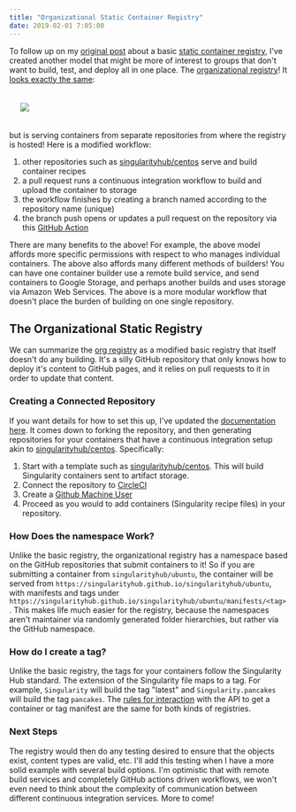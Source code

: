 ```yaml
---
title: "Organizational Static Container Registry"
date: 2019-02-01 7:05:00
---
```


To follow up on my <a href="https://vsoch.github.io/2019/static-registry/" target="_blank">original post</a> 
about a basic <a href="https://www.github.com/singularityhub/registry-" target="_blank">static container registry</a>,
I've created another model that might be more of interest to groups that don't want to build, test, and deploy
all in one place. The <a href="https://www.github.com/singularityhub/registry-org" target="_blank">organizational registry</a>!
It <a href="https://singularityhub.github.io/registry-org/" target="_blank">looks exactly the same</a>:


<div style="padding:20px">
<a href="https://vsoch.github.io/assets/images/posts/sregistry/org.png"><img src="https://vsoch.github.io/assets/images/posts/sregistry/org.png"></a>
</div>


 but is serving containers from separate repositories from where the registry is hosted! Here is a modified workflow:

<ol class="custom-counter">
<li>other repositories such as <a href="https://www.github.com/singularityhub/centos" target="_blank">singularityhub/centos</a> serve and build container recipes</li>
<li>a pull request runs a continuous integration workflow to build and upload the container to storage</li>
<li>the workflow finishes by creating a branch named according to the repository name (unique)</li>
<li>the branch push opens or updates a pull request on the repository via this <a href="https://www.github.com/vsoch/pull-request-action" target="_blank">GitHub Action</a></li>
</ol>

There are many benefits to the above! For example, the above model affords more specific permissions with respect to who
manages individual containers. The above also affords many different methods of builders! You can have
one container builder use a remote build service, and send containers to Google Storage, and perhaps
another builds and uses storage via Amazon Web Services. The above is a more modular workflow that 
doesn't place the burden of building on one single repository.

## The Organizational Static Registry

We can summarize the [org registry](https://www.github.com/singularityhub/registry-org) as a modified basic registry
that itself doesn't do any building. It's a silly GitHub repository that only
knows how to deploy it's content to GitHub pages, and it relies on pull requests to it in order to update that content.


### Creating a Connected Repository

If you want details for how to set this up, I've updated the [documentation here](https://github.com/singularityhub/registry/wiki/deploy-container-storage).
It comes down to forking the repository, and then generating repositories for your containers
that have a continuous integration setup akin to <a href="https://www.github.com/singularityhub/centos" target="_blank">singularityhub/centos</a>.
Specifically:

<ol class="custom-counter">
<li>Start with a template such as <a href="https://www.github.com/singularityhub/centos" target="_blank">singularityhub/centos</a>. This will build Singularity containers sent to artifact storage.</li>
<li>Connect the repository to <a href="https://circleci.com/docs/2.0/getting-started/#setting-up-your-build-on-circleci" target="_blank">CircleCI</a></li>
<li>Create a <a href="https://github.com/singularityhub/registry/wiki/Github-Machine-User" target="_blank">Github Machine User</a></li>
<li>Proceed as you would to add containers (Singularity recipe files) in your repository.</li>
</ol>


### How Does the namespace Work?

Unlike the basic registry, the organizational registry has a namespace based on the GitHub repositories that submit containers to it! So if you are submitting a container from `singularityhub/ubuntu`, the container will be served from `https://singularityhub.github.io/singularityhub/ubuntu`, with manifests and tags under `https://singularityhub.github.io/singularityhub/ubuntu/manifests/<tag>`. This makes life much easier for the registry, because the namespaces aren't maintainer via
randomly generated folder hierarchies, but rather via the GitHub namespace.

### How do I create a tag?

Unlike the basic registry, the tags for your containers follow the Singularity Hub standard. The extension of the Singularity file maps to a tag. For example, `Singularity` will build the tag "latest" and `Singularity.pancakes` will build the tag `pancakes`. 
The [rules for interaction](https://github.com/singularityhub/registry/wiki/deploy-container-storage#interaction)
with the API to get a container or tag manifest are the same for both kinds of registries.


### Next Steps

The registry would then do any testing desired to ensure that the objects exist, content types are valid, etc. 
I'll add this testing when I have a more solid example with several build options. I'm optimistic that with
remote build services and completely GitHub actions driven workflows, we won't even need to think about
the complexity of communication between different continuous integration services. More to come!
